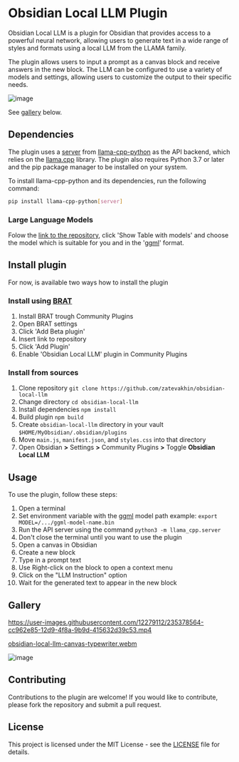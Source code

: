 # Obsidian Local LLM Plugin

Obsidian Local LLM is a plugin for Obsidian that provides access to a powerful neural network, allowing users to generate text in a wide range of styles and formats using a local LLM from the LLAMA family.

The plugin allows users to input a prompt as a canvas block and receive answers in the new block. The LLM can be configured to use a variety of models and settings, allowing users to customize the output to their specific needs.

![image](https://user-images.githubusercontent.com/12279112/235395999-40b9c136-5962-4fc9-9273-4657b1e8c3bf.png)

See [gallery](https://github.com/zatevakhin/obsidian-local-llm#gallery) below.


## Dependencies
The plugin uses a [server](https://github.com/abetlen/llama-cpp-python/blob/main/llama_cpp/server/__main__.py) from [llama-cpp-python](https://github.com/abetlen/llama-cpp-python) as the API backend, which relies on the [llama.cpp](https://github.com/ggerganov/llama.cpp) library. The plugin also requires Python 3.7 or later and the pip package manager to be installed on your system.

To install llama-cpp-python and its dependencies, run the following command:

```bash
pip install llama-cpp-python[server]
```
### Large Language Models
Folow the [link to the repository](https://github.com/underlines/awesome-marketing-datascience/blob/master/awesome-ai.md), click 'Show Table with models' and choose the model which is suitable for you and in the '[ggml](https://github.com/ggerganov/ggml)' format.

## Install plugin
For now, is available two ways how to install the plugin

### Install using [BRAT](https://github.com/TfTHacker/obsidian42-brat)
1. Install BRAT trough Community Plugins
2. Open BRAT settings
3. Click 'Add Beta plugin'
4. Insert link to repository
5. Click 'Add Plugin'
5. Enable 'Obsidian Local LLM' plugin in Community Plugins

### Install from sources
1. Clone repository `git clone https://github.com/zatevakhin/obsidian-local-llm`
2. Change directory `cd obsidian-local-llm`
3. Install dependencies `npm install`
4. Build plugin `npm build`
5. Create `obsidian-local-llm` directory in your vault `$HOME/MyObsidian/.obsidian/plugins`
6. Move `main.js`, `manifest.json`, and `styles.css` into that directory
7. Open Obsidian **>** Settings **>** Community Plugins **>** Toggle **Obsidian Local LLM**

## Usage
To use the plugin, follow these steps:

1. Open a terminal
2. Set environment variable with the [ggml](https://github.com/ggerganov/ggml) model path example: `export MODEL=/.../ggml-model-name.bin`
2. Run the API server using the command `python3 -m llama_cpp.server`
3. Don't close the terminal until you want to use the plugin
1. Open a canvas in Obsidian
2. Create a new block
3. Type in a prompt text
4. Use Right-click on the block to open a context menu
5. Click on the "LLM Instruction" option
6. Wait for the generated text to appear in the new block

## Gallery

https://user-images.githubusercontent.com/12279112/235378564-cc962e85-12d9-4f8a-9b9d-415632d39c53.mp4

[obsidian-local-llm-canvas-typewriter.webm](https://user-images.githubusercontent.com/12279112/235395542-ee4009ef-9b8d-4944-8c49-08bda95e5988.webm)

![image](https://user-images.githubusercontent.com/12279112/235440109-9c62e3ee-b79f-4a37-b8a3-94e3334e37b1.png)



## Contributing

Contributions to the plugin are welcome! If you would like to contribute, please fork the repository and submit a pull request.


## License

This project is licensed under the MIT License - see the [LICENSE](LICENSE) file for details.
